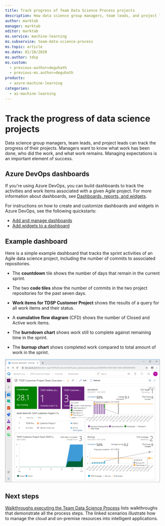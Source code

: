 ```yaml
---
title: Track progress of Team Data Science Process projects
description: How data science group managers, team leads, and project leads can track the progress of a data science project.
author: marktab
manager: marktab
editor: marktab
ms.service: machine-learning
ms.subservice: team-data-science-process
ms.topic: article
ms.date: 01/10/2020
ms.author: tdsp
ms.custom:
  - previous-author=deguhath
  - previous-ms.author=deguhath
products:
  - azure-machine-learning
categories:
  - ai-machine-learning
---
```


# Track the progress of data science projects

Data science group managers, team leads, and project leads can track the progress of their projects.  Managers want to know what work has been done, who did the work, and what work remains.   Managing expectations is an important element of success.

## Azure DevOps dashboards

If you're using Azure DevOps, you can build dashboards to track the activities and work items associated with a given Agile project. For more information about dashboards, see [Dashboards, reports, and widgets](/azure/devops/report/dashboards/).

For instructions on how to create and customize dashboards and widgets in Azure DevOps, see the following quickstarts:

- [Add and manage dashboards](/azure/devops/report/dashboards/dashboards)
- [Add widgets to a dashboard](/azure/devops/report/dashboards/add-widget-to-dashboard)

## Example dashboard

Here is a simple example dashboard that tracks the sprint activities of an Agile data science project, including the number of commits to associated repositories.

- The **countdown** tile shows the number of days that remain in the current sprint.

- The two **code tiles** show the number of commits in the two project repositories for the past seven days.

- **Work items for TDSP Customer Project** shows the results of a query for all work items and their status.

- A **cumulative flow diagram** (CFD) shows the number of Closed and Active work items.

- The **burndown chart** shows work still to complete against remaining time in the sprint.

- The **burnup chart** shows completed work compared to total amount of work in the sprint.

![Screenshot shows an Azure DevOps dashboard example.](./media/track-progress/dashboard.png)

## Next steps

[Walkthroughs executing the Team Data Science Process](walkthroughs.md) lists walkthroughs that demonstrate all the process steps. The linked scenarios illustrate how to manage the cloud and on-premise resources into intelligent applications. 
